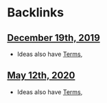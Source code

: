 
# Backlinks
## [December 19th, 2019](<December 19th, 2019.md>)
- Ideas also have [Terms](<Terms.md>),

## [May 12th, 2020](<May 12th, 2020.md>)
- Ideas also have [Terms](<Terms.md>),


